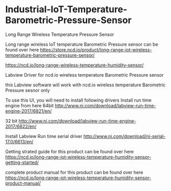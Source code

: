 # Industrial-IoT-Temperature-Barometric-Pressure-Sensor
Long Range Wireless Temperature Pressure Sensor

Long range wireless IoT temperature Barometric Pressure sensor can be found over here https://store.ncd.io/product/long-range-iot-wireless-temperature-barometric-pressure-sensor/

https://ncd.io/long-range-wireless-temperature-humidity-sensor/ 

Labview Driver for ncd.io wireless temperature Barometric Pressure sensor 

this Labview software will work with ncd.io wireless temperature Barometric Pressure sesnor only

To use this UI, you will need to install following drivers Install run time engine from here 64bit http://www.ni.com/download/labview-run-time-engine-2017/6821/en/

32 bit http://www.ni.com/download/labview-run-time-engine-2017/6822/en/

Install Labview Run time serial driver http://www.ni.com/download/ni-serial-17.0/6613/en/

Getting strated guide for this product can be found over here https://ncd.io/long-range-iot-wireless-temperature-humidity-sensor-getting-started/

complete product manual for this product can be found over here https://ncd.io/long-range-iot-wireless-temperature-humidity-sensor-product-manual/
